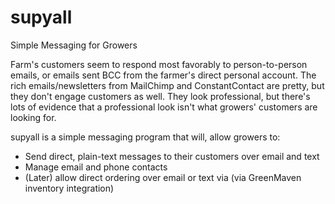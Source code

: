 # supyall
Simple Messaging for Growers

Farm's customers seem to respond most favorably to person-to-person emails, or emails sent BCC
from the farmer's direct personal account. The rich emails/newsletters from MailChimp and
ConstantContact are pretty, but they don't engage customers as well. They look professional,
but there's lots of evidence that a professional look isn't what growers' customers are
looking for.

supyall is a simple messaging program that will, allow growers to:

* Send direct, plain-text messages to their customers over email and text
* Manage email and phone contacts
* (Later) allow direct ordering over email or text via (via GreenMaven inventory integration)
